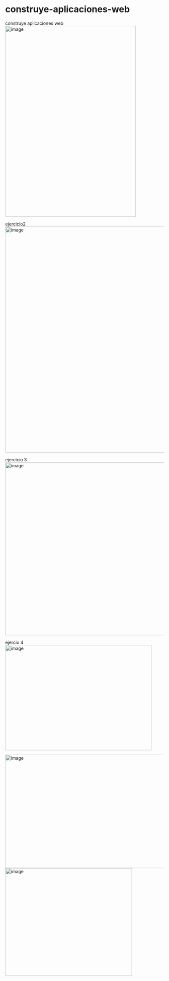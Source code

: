 # construye-aplicaciones-web
 construye aplicaciones web<br>
<img width="415" height="606" alt="image" src="https://github.com/user-attachments/assets/b69e4c7e-ac21-4d71-82de-ecfe3efb9d98" />

ejercicio2
<img width="1301" height="717" alt="image" src="https://github.com/user-attachments/assets/c964585f-84f1-48cf-b436-245c62d11e63" />



ejercicio 3
<img width="582" height="549" alt="image" src="https://github.com/user-attachments/assets/2f2c5cc2-5b64-4e22-b890-9cfc02892370" />



ejercio 4
<img width="465" height="334" alt="image" src="https://github.com/user-attachments/assets/4f08cb3e-2372-4eac-a2c7-87a25e3c82f0" />


<img width="942" height="360" alt="image" src="https://github.com/user-attachments/assets/f4c616c0-7ed2-428c-a5db-f69d8652e502" />
<img width="403" height="342" alt="image" src="https://github.com/user-attachments/assets/d9ab0a2a-020b-4c62-adbd-3a4551ad7492" />


